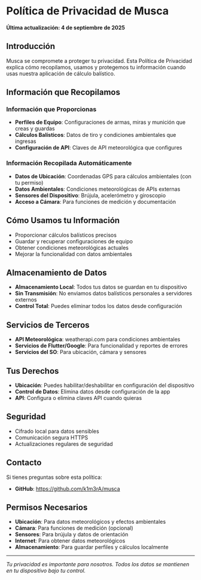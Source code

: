 # Política de Privacidad de Musca

**Última actualización: 4 de septiembre de 2025**

## Introducción

Musca se compromete a proteger tu privacidad. Esta Política de Privacidad explica cómo recopilamos, usamos y protegemos tu información cuando usas nuestra aplicación de cálculo balístico.

## Información que Recopilamos

### Información que Proporcionas
- **Perfiles de Equipo**: Configuraciones de armas, miras y munición que creas y guardas
- **Cálculos Balísticos**: Datos de tiro y condiciones ambientales que ingresas
- **Configuración de API**: Claves de API meteorológica que configures

### Información Recopilada Automáticamente
- **Datos de Ubicación**: Coordenadas GPS para cálculos ambientales (con tu permiso)
- **Datos Ambientales**: Condiciones meteorológicas de APIs externas
- **Sensores del Dispositivo**: Brújula, acelerómetro y giroscopio
- **Acceso a Cámara**: Para funciones de medición y documentación

## Cómo Usamos tu Información

- Proporcionar cálculos balísticos precisos
- Guardar y recuperar configuraciones de equipo
- Obtener condiciones meteorológicas actuales
- Mejorar la funcionalidad con datos ambientales

## Almacenamiento de Datos

- **Almacenamiento Local**: Todos tus datos se guardan en tu dispositivo
- **Sin Transmisión**: No enviamos datos balísticos personales a servidores externos
- **Control Total**: Puedes eliminar todos los datos desde configuración

## Servicios de Terceros

- **API Meteorológica**: weatherapi.com para condiciones ambientales
- **Servicios de Flutter/Google**: Para funcionalidad y reportes de errores
- **Servicios del SO**: Para ubicación, cámara y sensores

## Tus Derechos

- **Ubicación**: Puedes habilitar/deshabilitar en configuración del dispositivo
- **Control de Datos**: Elimina datos desde configuración de la app
- **API**: Configura o elimina claves API cuando quieras

## Seguridad

- Cifrado local para datos sensibles
- Comunicación segura HTTPS
- Actualizaciones regulares de seguridad

## Contacto

Si tienes preguntas sobre esta política:
- **GitHub**: https://github.com/k1m3rA/musca

## Permisos Necesarios

- **Ubicación**: Para datos meteorológicos y efectos ambientales
- **Cámara**: Para funciones de medición (opcional)
- **Sensores**: Para brújula y datos de orientación
- **Internet**: Para obtener datos meteorológicos
- **Almacenamiento**: Para guardar perfiles y cálculos localmente

---

*Tu privacidad es importante para nosotros. Todos los datos se mantienen en tu dispositivo bajo tu control.*

